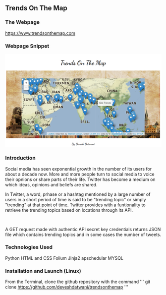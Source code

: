 ## Trends On The Map

### The Webpage
https://www.trendsonthemap.com

### Webpage Snippet

![](https://github.com/deveshdatwani/trendsonthemap/blob/master/trends.PNG) 

### Introduction

Social media has seen exponential growth in the number of its users for about a decade now. More and more people turn to social media to voice their opnions or share parts of their life. Twitter has become a medium on which ideas, opinions and beliefs are shared.

In Twitter, a word, prhase or a hashtag mentioned by a large number of users in a short period of time is said to be "trending topic" or simply "trending" at that point of time. Twitter provides with a funtionality to retrieve the trending topics based on locations through its API.

![]()

A GET request made with authentic API secret key credentials returns JSON file which contains trending topics and in some cases the number of tweets.

### Technologies Used
Python
HTML and CSS
Folium
Jinja2
apschedular
MYSQL


### Installation and Launch (Linux)

From the Terminal, clone the github repository with the command
''' git clone https://github.com/deveshdatwani/trendsonthemap '''

